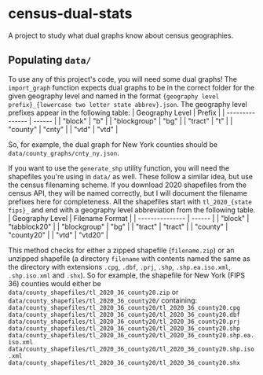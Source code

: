 # census-dual-stats
A project to study what dual graphs know about census geographies.

## Populating `data/`
To use any of this project's code, you will need some dual graphs! The `import_graph` function expects dual graphs to be in the correct folder for the given geography level and named in the format `{geography level prefix}_{lowercase two letter state abbrev}.json`. The geography level prefixes appear in the following table:
| Geography Level | Prefix |
| --------------- | ------ |
| "block"         | "b"    |
| "blockgroup"    | "bg"   |
| "tract"         | "t"    |
| "county"        | "cnty" |
| "vtd"           | "vtd"  |

So, for example, the dual graph for New York counties should be `data/county_graphs/cnty_ny.json`.

If you want to use the `generate_shp` utility function, you will need the shapefiles you're using in `data/` as well. These follow a similar idea, but use the census filenaming scheme. If you download 2020 shapefiles from the census API, they will be named correctly, but I will document the filename prefixes here for completeness. All the shapefiles start with `tl_2020_{state fips}_` and end with a geography level abbreviation from the following table.
| Geography Level | Filename Format |
| --------------- | ------ |
| "block"         | "tabblock20" |
| "blockgroup"    | "bg"   |
| "tract"         | "tract"    |
| "county"        | "county20" |
| "vtd"           | "vtd20"  |

This method checks for either a zipped shapefile (`filename.zip`) or an unzipped shapefile (a directory `filename` with contents named the same as the directory with extensions `.cpg`, `.dbf`, `.prj`, `.shp`, `.shp.ea.iso.xml`, `.shp.iso.xml` and `.shx`). So for example, the shapefile for New York (FIPS 36) counties would either be `data/county_shapefiles/tl_2020_36_county20.zip` or `data/county_shapefiles/tl_2020_36_county20/` containing:
`data/county_shapefiles/tl_2020_36_county20/tl_2020_36_county20.cpg`
`data/county_shapefiles/tl_2020_36_county20/tl_2020_36_county20.dbf`
`data/county_shapefiles/tl_2020_36_county20/tl_2020_36_county20.prj`
`data/county_shapefiles/tl_2020_36_county20/tl_2020_36_county20.shp`
`data/county_shapefiles/tl_2020_36_county20/tl_2020_36_county20.shp.ea.iso.xml`
`data/county_shapefiles/tl_2020_36_county20/tl_2020_36_county20.shp.iso.xml`
`data/county_shapefiles/tl_2020_36_county20/tl_2020_36_county20.shx`

  
